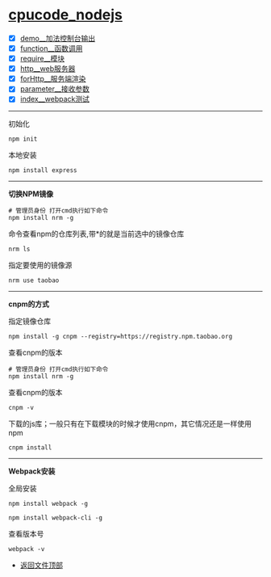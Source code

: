 
# [cpucode_nodejs](../README.md)

- [x] [demo__加法控制台输出](node/demo.js)
- [x] [function__函数调用](node/function.js)
- [x] [require__模块](node/module/require.js)
- [x] [http__web服务器](node/http.js)
- [x] [forHttp__服务端渲染](node/forHttp.js)
- [x] [parameter__接收参数](node/parameter.js)
- [x] [index__webpack测试](webpack/index.html)

-----------------


初始化

```shell script
npm init
```


本地安装

```shell script
npm install express
```

--------------

**切换NPM镜像**

```shell script
# 管理员身份 打开cmd执行如下命令
npm install nrm -g
```

命令查看npm的仓库列表,带*的就是当前选中的镜像仓库

```shell script
nrm ls 
```

指定要使用的镜像源
```shell script
nrm use taobao
```

-----------

**cnpm的方式**


指定镜像仓库

```shell script
npm install -g cnpm --registry=https://registry.npm.taobao.org
```

查看cnpm的版本

```shell script
# 管理员身份 打开cmd执行如下命令
npm install nrm -g
```

查看cnpm的版本

```shell script
cnpm -v
```

下载的js库；一般只有在下载模块的时候才使用cnpm，其它情况还是一样使用npm

```shell script
cnpm install
```

--------------------

**Webpack安装**

全局安装

```shell script
npm install webpack -g
```

```shell script
npm install webpack-cli -g
```

查看版本号

```shell script
webpack -v
```


- [返回文件顶部](../README.md)


